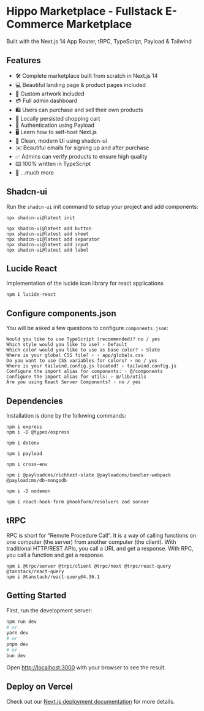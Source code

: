 # Hippo Marketplace - Fullstack E-Commerce Marketplace

Built with the Next.js 14 App Router, tRPC, TypeScript, Payload & Tailwind

## Features

- 🛠️ Complete marketplace built from scratch in Next.js 14
- 💻 Beautiful landing page & product pages included
- 🎨 Custom artwork included
- 💳 Full admin dashboard
- 🛍️ Users can purchase and sell their own products
- 🛒 Locally persisted shopping cart
- 🔑 Authentication using Payload
- 🖥️ Learn how to self-host Next.js
- 🌟 Clean, modern UI using shadcn-ui
- ✉️ Beautiful emails for signing up and after purchase
- ✅ Admins can verify products to ensure high quality
- ⌨️ 100% written in TypeScript
- 🎁 ...much more

## Shadcn-ui

Run the `shadcn-ui` init command to setup your project and add components:

```
npx shadcn-ui@latest init
```

```
npx shadcn-ui@latest add button
npx shadcn-ui@latest add sheet
npx shadcn-ui@latest add separator
npx shadcn-ui@latest add input
npx shadcn-ui@latest add label
```

## Lucide React

Implementation of the lucide icon library for react applications

```
npm i lucide-react
```

## Configure components.json

You will be asked a few questions to configure `components.json`:

```
Would you like to use TypeScript (recommended)? no / yes
Which style would you like to use? › Default
Which color would you like to use as base color? › Slate
Where is your global CSS file? › › app/globals.css
Do you want to use CSS variables for colors? › no / yes
Where is your tailwind.config.js located? › tailwind.config.js
Configure the import alias for components: › @/components
Configure the import alias for utils: › @/lib/utils
Are you using React Server Components? › no / yes
```

## Dependencies

Installation is done by the following commands:

```
npm i express
npm i -D @types/express
```

```
npm i dotenv
```

```
npm i payload
```

```
npm i cross-env
```

```
npm i @payloadcms/richtext-slate @payloadcms/bundler-webpack @payloadcms/db-mongodb
```

```
npm i -D nodemon
```

```
npm i react-hook-form @hookform/resolvers zod sonner
```

## tRPC
RPC is short for "Remote Procedure Call". It is a way of calling functions on one computer (the server) from another computer (the client). With traditional HTTP/REST APIs, you call a URL and get a response. With RPC, you call a function and get a response.
```
npm i @trpc/server @trpc/client @trpc/next @trpc/react-query @tanstack/react-query
npm i @tanstack/react-query@4.36.1
```


## Getting Started

First, run the development server:

```bash
npm run dev
# or
yarn dev
# or
pnpm dev
# or
bun dev
```

Open [http://localhost:3000](http://localhost:3000) with your browser to see the result.

## Deploy on Vercel

Check out our [Next.js deployment documentation](https://nextjs.org/docs/deployment) for more details.
